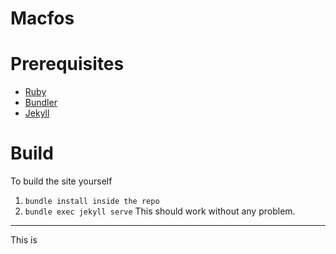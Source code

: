 # Macfos
<!-- info about macfos -->
# Prerequisites
* [Ruby][1]
* [Bundler][2]
* [Jekyll][3]

# Build
To build the site yourself
1. `bundle install inside the repo`
2. `bundle exec jekyll serve`
This should work without any problem.
---
This is <!-- Tech stack explained -->

[1]: http://ruby.org/
[2]: https://bundler.io/
[3]: https://jekyllrb.com/
